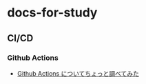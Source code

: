 # docs-for-study

## CI/CD

### Github Actions

- [Github Actions についてちょっと調べてみた](./20201130_what-is-gha.html)
